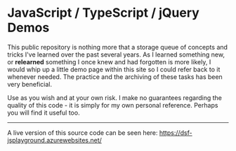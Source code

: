 # JavaScript / TypeScript / jQuery Demos

This public repository is nothing more that a storage queue of concepts and tricks I've learned over the past several years. As I learned something new, or **relearned** something I once knew and had forgotten is more likely, I would whip up a little demo page within this site so I could refer back to it whenever needed. The practice and the archiving of these tasks has been very beneficial. 

Use as you wish and at your own risk.  I make no guarantees regarding the quality of this code - it is simply for my own personal reference. Perhaps you will find it useful too.


----------

A live version of this source code can be seen here:  https://dsf-jsplayground.azurewebsites.net/ 



  
